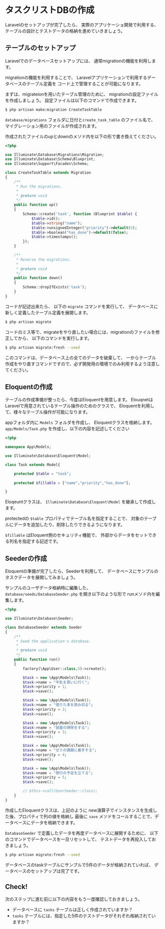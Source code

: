 # タスクリストDBの作成

Laravelのセットアップが完了したら、
実際のアプリケーショ開発で利用する、テーブルの設計とテストデータの格納を進めていきましょう。

## テーブルのセットアップ

Laravelでのデータベースセットアップには、
通常migrationの機能を利用します。

migrationの機能を利用することで、
Laravelアプリケーションで利用するデータベースのテーブル定義を
コード上で管理することが可能になります。

まずは、migrateionを用いたテーブル管理のために、
migrationの設定ファイルを作成しましょう。
設定ファイルは以下のコマンドで作成できます。

```bash
$ php artisan make:migration CreateTaskTable
```

`database/migrations` フォルダに日付と`create_task_table` のファイル名で、
マイグレーション用のファイルが作成されます。

作成されたファイルのupとdownのメソド内を以下の形で書き換えてください。

```php
<?php

use Illuminate\Database\Migrations\Migration;
use Illuminate\Database\Schema\Blueprint;
use Illuminate\Support\Facades\Schema;

class CreateTaskTable extends Migration
{
    /**
     * Run the migrations.
     *
     * @return void
     */
    public function up()
    {
        Schema::create('task', function (Blueprint $table) {
            $table->id();
            $table->string("name");
            $table->unsignedInteger("priority")->default(3);
            $table->boolean("has_done")->default(false);
            $table->timestamps();
        });
    }

    /**
     * Reverse the migrations.
     *
     * @return void
     */
    public function down()
    {
        Schema::dropIfExists('task');
    }
}
```

コードが記述出来たら、 以下の `migrate` コマンドを実行して、
データベースに新しく定義したテーブル定義を展開します。

```bash
$ php artisan migrate
```

コードのミス等で、migrateをやり直したい場合には、migrationのファイルを修正してから、
以下のコマンドを実行します。

```bash
$ php artisan migrate:fresh --seed
```

このコマンドは、データベース上の全てのデータを破棄して、
一からテーブル作成をやり直すコマンドですので、必ず開発用の環境でのみ利用するよう注意してください。

## Eloquentの作成

テーブルの作成準備が整ったら、今度はEloquentを用意します。
ElouqnetはLaravelで用意されているテーブル操作のためのクラスで、
Eloquentを利用して、様々なテーブル操作が可能になります。

appフォルダ内に `Models` フォルダを作成し、 Eloquentクラスを格納します。
`app/Models/Task.php` を作成し、以下の内容を記述してください

```php
<?php

namespace App\Models;

use Illuminate\Database\Eloquent\Model;

class Task extends Model{

    protected $table = "task";
    
    protected $fillable = ["name","priority","has_done"];

}
```

Eloqeuntクラスは、 `Illuminate\Database\Eloquent\Model` を継承して作成します。

protectedの `$table` プロパティでテーブル名を指定することで、
対象のテーブルにデータを追加したり、削除したりできるようになります。

`$fillable` はEloquent側のセキュリティ機能で、
外部からデータをセットできる列名を指定する記述です。

## Seederの作成

Eloquentの準備が完了したら、Seederを利用して、
データベースにサンプルのタスクデータを展開してみましょう。

サンプルのユーザデータ格納時に編集した、
`database/seeds/DatabaseSeeder.php` を開き以下のような形で
runメソド内を編集します。

```php 
<?php

use Illuminate\Database\Seeder;

class DatabaseSeeder extends Seeder
{
    /**
     * Seed the application's database.
     *
     * @return void
     */
    public function run()
    {
        factory(\App\User::class,5)->create();

        $task = new \App\Models\Task();
        $task->name = "牛乳を買いに行く";
        $task->priority = 1;
        $task->save();

        $task = new \App\Models\Task();
        $task->name = "借りた本を読み切る";
        $task->priority = 2;
        $task->save();

        $task = new \App\Models\Task();
        $task->name = "部屋の掃除をする";
        $task->priority = 3;
        $task->save();

        $task = new \App\Models\Task();
        $task->name = "ゼミの課題に着手する";
        $task->priority = 4;
        $task->save();

        $task = new \App\Models\Task();
        $task->name = "旅行の予定を立てる";
        $task->priority = 5;
        $task->save();

        // $this->call(UserSeeder::class);
    }
}
```

作成したEloquentクラスは、上記のように 
new演算子でインスタンスを生成した後、プロパティで列の値を格納し
最後に `save` メソドをコールすることで、データベースにデータを格納できます。

`DatabaseSeeder` で定義したデータを再度データベースに展開するために、
以下のコマンドでデータベースを一旦リセットして、
テストデータを再投入しておきましょう。

```bash
$ php artisan migrate:fresh --seed
```

データベースのtaskテーブルにサンプルで5件のデータが格納されていれば、
データベースのセットアップは完了です。

## Check! 

次のステップに進む前に以下の内容をもう一度確認しておきましょう。

- データベースに `tasks` テーブルは正しく作成されていますか？
- `tasks` テーブルには、指定した5件のテストデータがそれぞれ格納されていますか？
